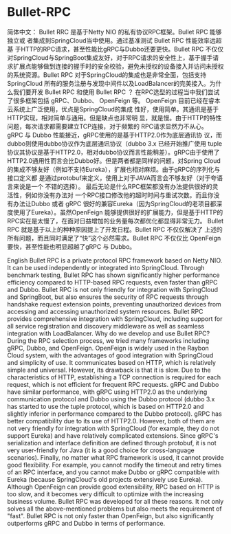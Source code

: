 # Bullet-RPC

简体中文：
Bullet RRC 是基于Netty NIO 的私有协议RPC框架。Bullet RPC 能够独立或 者集成到SpringCloud当中使用。通过基准测试 Bullet RPC 性能效率远超基 于HTTP的RPC请求，甚至性能比gRPC与Dubbo还要更快。Bullet RPC 不仅仅对SpringCloud与SpringBoot集成友好，对于RPC请求的安全性上，基于握手请求扩展点能够做到连接的握手时的安全校验，避免未授权的设备接入并访问未授权的系统资源。Bullet RPC 对于SpringCloud的集成也是⾮常全⾯，包括⽀持 SpringCloud 所有的服务注册与发现中间件以及LoadBalancer的完美接⼊。为什么我们要开发 Bullet RPC 和使⽤ Bullet RPC ？ 在RPC选型的过程当中我们尝试了很多框架包括 gRPC、Dubbo、 OpenFeign 等。 OpenFeign ⽬前已经在睿本云系统上⼴泛使⽤，优点是SpringCloud的集成 性好，使⽤简单。其通讯是基于HTTP实现，相对简单与通⽤。但是缺点也⾮常明 显，就是慢。由于HTTP的特性问题，每次请求都需要建⽴TCP连接，对于频繁的 RPC请求显然⼒不从⼼。 gRPC 与 Dubbo 性能接近，gRPC使⽤的是基于HTTP2.0作为底层通讯协 议，⽽dubbo则使⽤dubbo协议作为底层通讯协议（dubbo 3.x 已经开始推⼴使⽤ tuple协议其协议是基于HTTP2.0，相对dubbo协议⽽⾔性能稍差）。gRPC由于使⽤了HTTP2.0通⽤性⽽⾔会⽐Dubbo好。但是两者都是同样的问题，对Spring Cloud的集成不够友好（例如不⽀持Eureka），扩展也相对麻烦。由于gRPC的序列化与接⼝定义都 是通过protobuf来定义，使⽤上对于JAVA⽽⾔会不够友好（对于夸语⾔来说是⼀个 不错的选择）。 最后⽆论是什么RPC框架都没有办法提供很好的灵活性，例如你没有办法对 ⼀个RPC接⼝修改他的超时时间与重试次数。⽽且你没有办法让Dubbo 或者 gRPC 很好的兼容Eureka（因为SpringCloud的老项目都深度使用了Eureka）。虽然OpenFeign 能够提供很好的扩展能⼒，但是基于HTTP的 RPC实在是太慢了，在⾯对⽇益增加的业务量每次都优化都显得⾮常⽆⼒。 Bullet RPC 就是基于以上的种种原因提上了开发⽇程。Bullet RPC 不仅仅解决了 上述的所有问题，⽽且同时满⾜了“快”这个必然需求。Bullet RPC 不仅仅⽐ OpenFeign 要快，甚⾄性能也明显超越了gRPC 与 Dubbo。

English 
Bullet RPC is a private protocol RPC framework based on Netty NIO. It can be used independently or integrated into SpringCloud. Through benchmark testing, Bullet RPC has shown significantly higher performance efficiency compared to HTTP-based RPC requests, even faster than gRPC and Dubbo. Bullet RPC is not only friendly for integration with SpringCloud and SpringBoot, but also ensures the security of RPC requests through handshake request extension points, preventing unauthorized devices from accessing and accessing unauthorized system resources. Bullet RPC provides comprehensive integration with SpringCloud, including support for all service registration and discovery middleware as well as seamless integration with LoadBalancer. Why do we develop and use Bullet RPC? During the RPC selection process, we tried many frameworks including gRPC, Dubbo, and OpenFeign. OpenFeign is widely used in the Raybon Cloud system, with the advantages of good integration with SpringCloud and simplicity of use. It communicates based on HTTP, which is relatively simple and universal. However, its drawback is that it is slow. Due to the characteristics of HTTP, establishing a TCP connection is required for each request, which is not efficient for frequent RPC requests. gRPC and Dubbo have similar performance, with gRPC using HTTP2.0 as the underlying communication protocol and Dubbo using the Dubbo protocol (dubbo 3.x has started to use the tuple protocol, which is based on HTTP2.0 and slightly inferior in performance compared to the Dubbo protocol). gRPC has better compatibility due to its use of HTTP2.0. However, both of them are not very friendly for integration with SpringCloud (for example, they do not support Eureka) and have relatively complicated extensions. Since gRPC's serialization and interface definition are defined through protobuf, it is not very user-friendly for Java (it is a good choice for cross-language scenarios). Finally, no matter what RPC framework is used, it cannot provide good flexibility. For example, you cannot modify the timeout and retry times of an RPC interface, and you cannot make Dubbo or gRPC compatible with Eureka (because SpringCloud's old projects extensively use Eureka). Although OpenFeign can provide good extensibility, RPC based on HTTP is too slow, and it becomes very difficult to optimize with the increasing business volume. Bullet RPC was developed for all these reasons. It not only solves all the above-mentioned problems but also meets the requirement of "fast". Bullet RPC is not only faster than OpenFeign, but also significantly outperforms gRPC and Dubbo in terms of performance.
